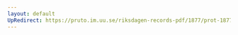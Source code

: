 ```yaml
---
layout: default
UpRedirect: https://pruto.im.uu.se/riksdagen-records-pdf/1877/prot-1877--fk--021/prot-1877--fk--021_012.pdf
---
```

